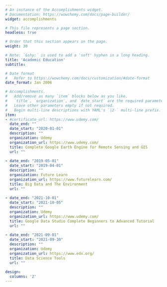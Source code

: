 ```yaml
---
# An instance of the Accomplishments widget.
# Documentation: https://wowchemy.com/docs/page-builder/
widget: accomplishments

# This file represents a page section.
headless: true

# Order that this section appears on the page.
weight: 30

# Note: `&shy;` is used to add a 'soft' hyphen in a long heading.
title: 'Academic Education'
subtitle:

# Date format
#   Refer to https://wowchemy.com/docs/customization/#date-format
date_format: Jan 2006

# Accomplishments.
#   Add/remove as many `item` blocks below as you like.
#   `title`, `organization`, and `date_start` are the required parameters.
#   Leave other parameters empty if not required.
#   Begin multi-line descriptions with YAML's `|2-` multi-line prefix.
item:
- #certificate_url: https://www.udemy.com/
  date_end: ""
  date_start: "2020-01-01"
  description: ""
  organization: Udemy
  organization_url: https://www.udemy.com/
  title: Complete Google Earth Engine for Remote Sensing and GIS
  url: ""
  
- date_end: "2019-05-01"
  date_start: "2019-04-01"
  description: ""
  organization: Future Learn
  organization_url: https://www.futurelearn.com/
  title: Big Data and The Environment
  url: ""
  
- date_end: "2021-10-01"
  date_start: "2021-10-05"
  description: ""
  organization: Udemy
  organization_url: https://www.udemy.com/
  title: Google Data Studio Complete Beginners to Advanced Tutorial
  url: ""
  
- date_end: "2021-09-01"
  date_start: "2021-09-30"
  description: ""
  organization: Udemy
  organization_url: https://www.edx.org/
  title: Data Science Tools
  url: ""
  
design:
  columns: '2' 
---
```

